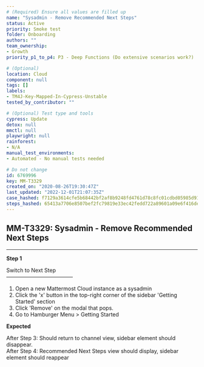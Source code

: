 ```yaml
---
# (Required) Ensure all values are filled up
name: "Sysadmin - Remove Recommended Next Steps"
status: Active
priority: Smoke test
folder: Onboarding
authors: ""
team_ownership:
- Growth
priority_p1_to_p4: P3 - Deep Functions (Do extensive scenarios work?)

# (Optional)
location: Cloud
component: null
tags: []
labels:
- TM4J-Key-Mapped-In-Cypress-Unstable
tested_by_contributor: ""

# (Optional) Test type and tools
cypress: Update
detox: null
mmctl: null
playwright: null
rainforest:
- N/A
manual_test_environments:
- Automated - No manual tests needed

# Do not change
id: 6769996
key: MM-T3329
created_on: "2020-08-26T19:30:47Z"
last_updated: "2022-12-01T21:07:35Z"
case_hashed: f7129a3614cfe5b68442bf2af8b9248fd4761d78c8fc01cdbd05985d91d38a62dc10702ccf92e114e434a979db7997ad
steps_hashed: 65413a7706e8507bef2fc79819e33ec42fedd722a89601a09e6f416de7b5bf7d956bfd329409aaa3c21686e1f2b5a35e
---
```


<!-- (Auto-generated) Based on frontmatter's "key" and "name" -->

## MM-T3329: Sysadmin - Remove Recommended Next Steps

---

**Step 1**

Switch to Next Step\
–––––––––––––––––––––––––

1. Open a new Mattermost Cloud instance as a sysadmin
2. Click the 'x' button in the top-right corner of the sidebar 'Getting Started' section
3. Click 'Remove' on the modal that pops.
4. Go to Hamburger Menu > Getting Started

**Expected**

After Step 3: Should return to channel view, sidebar element should disappear.\
After Step 4: Recommended Next Steps view should display, sidebar element should reappear

